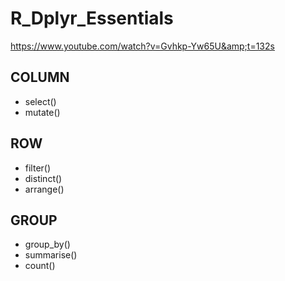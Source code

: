 # R_Dplyr_Essentials
https://www.youtube.com/watch?v=Gvhkp-Yw65U&amp;t=132s


## COLUMN
- select()
- mutate()

## ROW
- filter()
- distinct()
- arrange()

## GROUP
- group_by()
- summarise()
- count()
